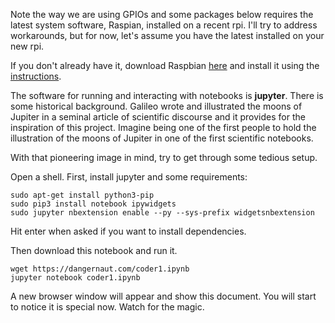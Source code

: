 Note the way we are using GPIOs and some packages below requires the latest system software, Raspian, installed on a recent rpi. I'll try to address workarounds, but for now, let's assume you have the latest installed on your new rpi.

If you don't already have it, download Raspbian [here](https://www.raspberrypi.org/downloads/noobs/) and install it using the [instructions](https://learn.adafruit.com/setting-up-a-raspberry-pi-with-noobs/download-noobs).

The software for running and interacting with notebooks is **jupyter**. There is some historical background. Galileo wrote and illustrated the moons of Jupiter in a seminal article of scientific discourse and it provides for the inspiration of this project. Imagine being one of the first people to hold the illustration of the moons of Jupiter in one of the first scientific notebooks.

With that pioneering image in mind, try to get through some tedious setup.

Open a shell. First, install jupyter and some requirements:

```
sudo apt-get install python3-pip
sudo pip3 install notebook ipywidgets
sudo jupyter nbextension enable --py --sys-prefix widgetsnbextension
```

Hit enter when asked if you want to install dependencies.

Then download this notebook and run it.

```
wget https://dangernaut.com/coder1.ipynb
jupyter notebook coder1.ipynb
```

A new browser window will appear and show this document. You will start to notice it is special now. Watch for the magic.

